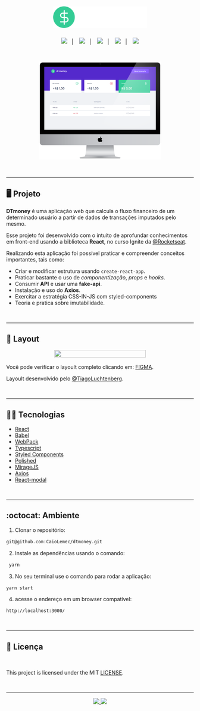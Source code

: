 <h1 align="center">
    <img alt="logo" title="DTmoney" src="./src/assets/logo.svg" width="50%" />
</h1>

<p align="center">
  <a href="#desktop_computer-projeto"><img src="https://img.shields.io/static/v1?label=&message=PROJETO&color=33CC95&style=for-the-badge&logo=REACT"/></a>&nbsp;&nbsp;&nbsp;|&nbsp;&nbsp;&nbsp;
  <a href="#nail_care-layout"><img src="https://img.shields.io/static/v1?label=&message=LAYOULT&color=33CC95&style=for-the-badge&logo=styled-components"/></a>&nbsp;&nbsp;&nbsp;|&nbsp;&nbsp;&nbsp;
  <a href="#technologist-tecnologias"><img src="https://img.shields.io/static/v1?label=&message=TECNOLOGIAS&color=33CC95&style=for-the-badge&logo=visual-studio-code"/></a>&nbsp;&nbsp;&nbsp;|&nbsp;&nbsp;&nbsp;
  <a href="#octocat-ambiente"><img src="https://img.shields.io/static/v1?label=&message=AMBIENTE&color=33CC95&style=for-the-badge&logo=Yarn"/></a>&nbsp;&nbsp;&nbsp;|&nbsp;&nbsp;&nbsp;
  <a href="#bookmark_tabs-licença"><img src="https://img.shields.io/static/v1?label=&message=LICENSE&color=33CC95&style=for-the-badge&logo=docusign"/></a>
</p>

<br>

<p align="center">
 <img alt="mockup" src="./src/assets/mockup(dtmoney).png" width="65%">
</p>

<br>
<hr>

## :desktop_computer: Projeto

<strong>DTmoney</strong> é uma aplicação web que calcula o fluxo financeiro de um determinado usuário a partir de dados de transações imputados pelo mesmo.

Esse projeto foi desenvolvido com o intuito de aprofundar conhecimentos em front-end usando a biblioteca <strong>React</strong>, no curso Ignite da [@Rocketseat](https://github.com/Rocketseat).

Realizando esta aplicação foi possível praticar e compreender conceitos importantes, tais como:
- Criar e modificar estrutura usando ```create-react-app```.
- Praticar bastante o uso de <i>componentização</i>, <i>props</i> e <i>hooks</i>.
- Consumir <b>API</b> e usar uma <b>fake-api</b>.
- Instalação e uso do <b>Axios</b>. 
- Exercitar a estratégia CSS-IN-JS com styled-components
- Teoria e pratica sobre imutabilidade.

<br>
<hr>

## :nail_care: Layout
<p align="center">
<img src="./src/assets/" width="70%" height="70%" />
</p>

Você pode verificar o layoult completo clicando em: <a href="https://www.figma.com/file/0xmu9mj2TJYoIOubBFWsk5/dtmoney-Ignite-(Copy)?node-id=0%3A1">FIGMA</a>.

Layoult desenvolvido pelo [@TiagoLuchtenberg](https://www.instagram.com/tiagoluchtenberg/?hl=pt-br).

<br>
<hr>

## :technologist: Tecnologias

- [React](https://pt-br.reactjs.org/)
- [Babel](https://babeljs.io/)
- [WebPack](https://webpack.js.org/)
- [Typescript](https://www.typescriptlang.org/)
- [Styled Components](https://styled-components.com/)
- [Polished](https://github.com/styled-components/polished)
- [MirageJS](https://miragejs.com/ )
- [Axios](https://github.com/axios/axios)
- [React-modal](https://github.com/reactjs/react-modal)

<br>
<hr>

## :octocat: Ambiente

1. Clonar o repositório:

```bash
git@github.com:CaioLemec/dtmoney.git
```

2. Instale as dependências usando o comando:

```bash
 yarn
```

3. No seu terminal use o comando para rodar a aplicação:

```bash
yarn start
```

4. acesse o endereço em um browser compatível:

```bash
http://localhost:3000/
```
<br>
<hr>

## :bookmark_tabs: Licença

<br>

This project is licensed under the MIT [LICENSE](LICENSE).

<br>
<hr>
<p align="center">
<a href="caiolemec@gmail.com"><img src="https://img.shields.io/static/v1?label=&message=E-mail&color=33CC95&style=for-the-badge&logo=Gmail"/>
<a href="https://br.linkedin.com/in/caio-lemec/"><img src="https://img.shields.io/static/v1?label=&message=LinkedIn&color=33CC95&style=for-the-badge&logo=linkedin"/>
<br></p>

